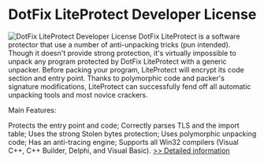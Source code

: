 # DotFix LiteProtect Developer License
![DotFix LiteProtect Developer License](https://mycommerce.akamaized.net/api/pimages/P300138087/BIG/300138087.PNG)
DotFix LiteProtect is a software protector that use a number of anti-unpacking tricks (pun intended). Though it doesn't provide strong protection, it's virtually impossible to unpack any program protected by DotFix LiteProtect with a generic unpacker. Before packing your program, LiteProtect will encrypt its code section and entry point. Thanks to polymorphic code and packer's signature modifications, LiteProtect can successfully fend off all automatic unpacking tools and most novice crackers.

Main Features:

Protects the entry point and code;
Correctly parses TLS and the import table;
Uses the strong Stolen bytes protection;
Uses polymorphic unpacking code;
Has an anti-tracing engine;
Supports all Win32 compilers (Visual C++, C++ Builder, Delphi, and Visual Basic).
[>> Detailed information](https://secure.shareit.com/shareit/product.html?productid=300138087&affiliateid=200057808)